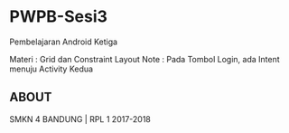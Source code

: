 # PWPB-Sesi3
Pembelajaran Android Ketiga

Materi : Grid dan Constraint Layout
Note   : Pada Tombol Login, ada Intent menuju Activity Kedua
## ABOUT

SMKN 4 BANDUNG | RPL 1 2017-2018
